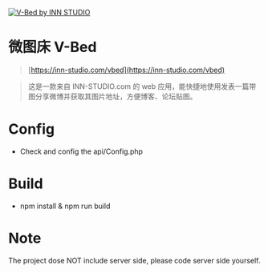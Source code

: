 [![V-Bed by INN STUDIO](https://wx3.sinaimg.cn/large/686ee05dly1fkp53buk3nj218s0eydir.jpg)](https://wx3.sinaimg.cn/large/686ee05dly1fkp53buk3nj218s0eydir.jpg)

# 微图床 V-Bed
> [https://inn-studio.com/vbed](https://inn-studio.com/vbed)

>这是一款来自 INN-STUDIO.com 的 web 应用，能快捷地使用发表一篇带图分享微博并获取其图片地址，方便博客、论坛贴图。


# Config
* Check and config the api/Config.php

# Build
* npm install & npm run build

# Note
The project dose NOT include server side, please code server side yourself.